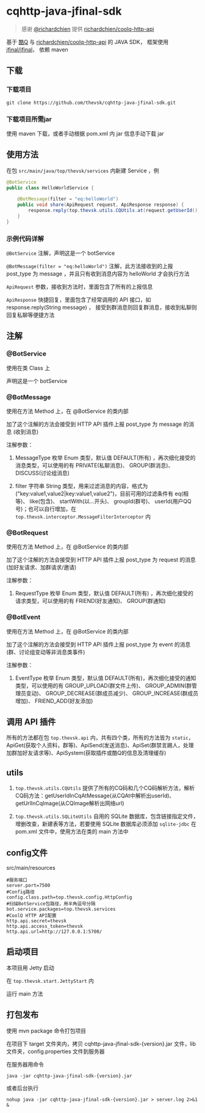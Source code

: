 # cqhttp-java-jfinal-sdk 

> 感谢 [@richardchien](https://github.com/richardchien) 提供 [richardchien/coolq-http-api](https://github.com/richardchien/coolq-http-api)

基于 [酷Q](https://cqp.cc/) 与 [richardchien/coolq-http-api](https://github.com/richardchien/coolq-http-api) 的 JAVA SDK， 框架使用 [jfinal/jfinal](https://github.com/jfinal/jfinal)， 依赖 maven

## 下载

### 下载项目

```base
git clone https://github.com/thevsk/cqhttp-java-jfinal-sdk.git
```

### 下载项目所需jar

使用 maven 下载，或者手动根据 pom.xml 内 jar 信息手动下载 jar

## 使用方法

在包 `src/main/java/top/thevsk/services` 内新建 Service ，例

```java
@BotService
public class HelloWorldService {
    
    @BotMessage(filter = "eq:helloWorld")
    public void share(ApiRequest request, ApiResponse response) {
        response.reply(top.thevsk.utils.CQUtils.at(request.getUserId()) + "hello world!");
    }
}
```

### 示例代码详解

`@BotService` 注解，声明这是一个 botService

`@BotMessage(filter = "eq:helloWorld")` 注解，此方法接收到的上报 post_type 为 message ，并且只有收到消息内容为 helloWorld 才会执行方法

`ApiRequest` 参数，接收到方法时，里面包含了所有的上报信息

`ApiResponse` 快捷回复，里面包含了经常调用的 API 接口，如 response.reply(String message) ， 接受到群消息则回复群消息，接收到私聊则回复私聊等便捷方法

## 注解

### @BotService

使用在类 Class 上

声明这是一个 botService

### @BotMessage

使用在方法 Method 上，在 @BotService 的类内部

加了这个注解的方法会接受到 HTTP API 插件上报 post_type 为 message 的消息 (收到消息)

注解参数：

1. MessageType 枚举 Enum 类型，默认值 DEFAULT(所有) ，再次细化接受的消息类型，可以使用的有 PRIVATE(私聊消息)、 GROUP(群消息)、 DISCUSS(讨论组消息)

1. filter 字符串 String 类型，用来过滤消息的内容，格式为 ("key:value1,value2|key:value1,value2")，目前可用的过滤条件有 eq(相等)、 like(包含)、 startWith(以...开头)、 groupId(群号)、 userId(用户QQ号)；也可以自行增加，在 `top.thevsk.interceptor.MessageFilterInterceptor` 内

### @BotRequest

使用在方法 Method 上，在 @BotService 的类内部

加了这个注解的方法会接受到 HTTP API 插件上报 post_type 为 request 的消息 (加好友请求、加群请求/邀请)

注解参数：

1. RequestType 枚举 Enum 类型，默认值 DEFAULT(所有) ，再次细化接受的请求类型，可以使用的有 FRIEND(好友通知)、 GROUP(群通知)

### @BotEvent

使用在方法 Method 上，在 @BotService 的类内部

加了这个注解的方法会接受到 HTTP API 插件上报 post_type 为 event 的消息 (群、讨论组变动等非消息类事件)

注解参数：

1. EventType 枚举 Enum 类型，默认值 DEFAULT(所有)，再次细化接受的通知类型，可以使用的有 GROUP_UPLOAD(群文件上传)、 GROUP_ADMIN(群管理员变动)、 GROUP_DECREASE(群成员减少)、 GROUP_INCREASE(群成员增加)、 FRIEND_ADD(好友添加)

## 调用 API 插件

所有的方法都在包 `top.thevsk.api` 内，共有四个类，所有的方法皆为 `static`，ApiGet(获取个人资料，群等)、ApiSend(发送消息)、ApiSet(群禁言踢人，处理加群加好友请求等)、ApiSystem(获取插件或酷Q的信息及清理缓存)

## utils

1. `top.thevsk.utils.CQUtils` 提供了所有的CQ码和几个CQ码解析方法，解析CQ码方法：getUserIdInCqAtMessage(从CQAt中解析出userId)、 getUrlInCqImage(从CQImage解析出网络url)

1. `top.thevsk.utils.SQLiteUtils` 自用的 SQLite 数据库，包含链接指定文件，增删改查，新建表等方法，若要使用 SQLite 数据库必须添加 `sqlite-jdbc` 在 pom.xml 文件中，使用方法在类的 main 方法中

## config文件

src/main/resources

```
#服务端口
server.port=7500
#Config路径
config.class.path=top.thevsk.config.HttpConfig
#扫描BotService包路径，用半角逗号分隔
bot.service.packages=top.thevsk.services
#CoolQ HTTP API配置
http.api.secret=thevsk
http.api.access_token=thevsk
http.api.url=http://127.0.0.1:5700/
```

## 启动项目

本项目用 Jetty 启动

在 `top.thevsk.start.JettyStart` 内

运行 main 方法

## 打包发布

使用 mvn package 命令打包项目

在项目下 target 文件夹内，拷贝 cqhttp-java-jfinal-sdk-{version}.jar 文件，lib 文件夹，config.properties 文件到服务器

在服务器用命令
```
java -jar cqhttp-java-jfinal-sdk-{version}.jar
```

或者后台执行
```
nohup java -jar cqhttp-java-jfinal-sdk-{version}.jar > server.log 2>&1 &
```